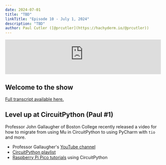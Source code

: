 ```yaml
---
date: 2024-07-01
title: "TBD"
linkTitle: "Episode 10 - July 1, 2024"
description: "TBD"
author: Paul Cutler ([@prcutler](https://hachyderm.io/@prcutler))
---
```


<iframe width="100%" height="112" frameborder="0" scrolling="no" style="width: 100%; height: 112px;  overflow: hidden;" src="https://www.circuitpythonshow.com/@thebootloader/episodes/beautiful-bezier-curves/embed/dark"></iframe>

## Welcome to the show

[Full transcript available here.](https://thebootlader.net/blog/2024/07/01/episode-10-transcript)


## Level up at CircuitPython (Paul #1)

Professor John Gallaugher of Boston College recently released a video for how to migrate from using Mu in CircuitPython to using PyCharm with `tio` and more.


* Professor Gallaugher's [YouTube channel](https://www.youtube.com/@profgallaugher/)
 * [CircuitPython playlist](https://www.youtube.com/playlist?list=PL9VJ9OpT-IPSsQUWqQcNrVJqy4LhBjPX2)
 * [Raspberry Pi Pico tutorials](https://www.youtube.com/playlist?list=PL9VJ9OpT-IPTfjeA45Ab_-9IY1VGnNY0K) using CircuitPython